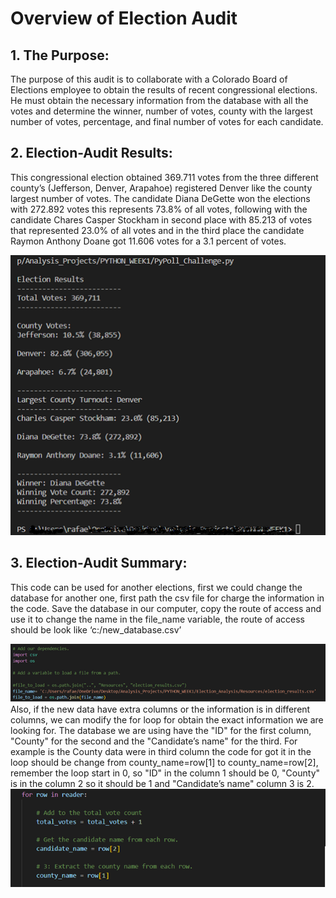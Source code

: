 # Overview of Election Audit

## 1. The Purpose:
The purpose of this audit is to collaborate with a Colorado Board of Elections employee to obtain the results of recent congressional elections. He must obtain the necessary information from the database with all the votes and determine the winner, number of votes, county with the largest number of votes, percentage, and final number of votes for each candidate. 

## 2.	Election-Audit Results: 
This congressional election obtained 369.711 votes from the three different county’s (Jefferson, Denver, Arapahoe) registered Denver like the county largest number of votes. The candidate Diana DeGette won the elections with 272.892 votes this represents 73.8% of all votes, following with the candidate Chares Casper Stockham in second place with 85.213 of votes that represented 23.0% of all votes and in the third place the candidate Raymon Anthony Doane got 11.606 votes for a 3.1 percent of votes. 

![](Resources/img1.png)  
 
## 3.	Election-Audit Summary:

This code can be used for another elections, first we could change the database for another one, first path the csv file for charge the information in the code. Save the database in our computer, copy the route of access and use it to change the name in the file_name variable, the route of access should be look like ‘c:/new_database.csv’

![](Resources/img2.png) 
Also, if the new data have extra columns or the information is in different columns, we can modify the for loop for obtain the exact information we are looking for. The database we are using have the "ID" for the first column, "County" for the second and the "Candidate’s name" for the third. For example is the County data were in third column the code for got it in the loop should be change from county_name=row[1] to county_name=row[2], remember the loop start in 0, so "ID" in the column 1 should be 0, "County" is in the column 2 so it should be 1 and "Candidate’s name" column 3 is 2.
![](Resources/img3.png) 




